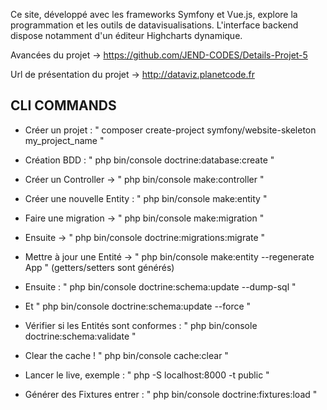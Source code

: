 Ce site, développé avec les frameworks Symfony et Vue.js, explore la programmation et les outils de datavisualisations. L'interface backend dispose notamment d'un éditeur Highcharts dynamique.

Avancées du projet -> https://github.com/JEND-CODES/Details-Projet-5

Url de présentation du projet -> http://dataviz.planetcode.fr

## CLI COMMANDS

- Créer un projet : " composer create-project symfony/website-skeleton my_project_name "

- Création BDD : " php bin/console doctrine:database:create "

- Créer un Controller -> " php bin/console make:controller "

- Créer une nouvelle Entity : " php bin/console make:entity "

- Faire une migration -> " php bin/console make:migration "

- Ensuite -> " php bin/console doctrine:migrations:migrate "

- Mettre à jour une Entité -> " php bin/console make:entity --regenerate App " (getters/setters sont générés)

- Ensuite : " php bin/console doctrine:schema:update --dump-sql " 

- Et " php bin/console doctrine:schema:update --force "

- Vérifier si les Entités sont conformes : " php bin/console doctrine:schema:validate "

- Clear the cache ! " php bin/console cache:clear "

- Lancer le live, exemple : " php -S localhost:8000 -t public "

- Générer des Fixtures entrer : " php bin/console doctrine:fixtures:load "
